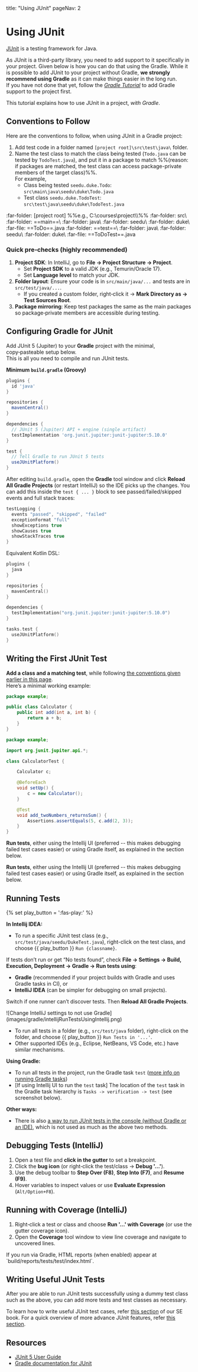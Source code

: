 <frontmatter>
  title: "Using JUnit"
  pageNav: 2
</frontmatter>

# Using JUnit

<div class="lead">

[JUnit](https://junit.org/junit5/) is a testing framework for Java.
</div>

<div id="junit-use-gradle">

As JUnit is a third-party library, you need to add support to it specifically in your project. Given below is how you can do that using the <tooltip content="a build tool and a dependency management tool">Gradle</tooltip>. While it is possible to add JUnit to your project without Gradle, **we strongly recommend using Gradle** as it can make things easier in the long run.<br>
If you have not done that yet, follow the [_Gradle Tutorial_](gradle.html) to add Gradle support to the project first.
</div>

This tutorial explains how to use JUnit in a project, _with Gradle_.

<!-- ======================================================== -->


<div id="junit-conventions">

## Conventions to Follow

Here are the conventions to follow, when using JUnit in a Gradle project:

1. Add test code in a folder named `[project root]\src\test\java\` folder.
1. Name the test class to match the class being tested (`Todo.java` can be tested by `TodoTest.java`), and put it in a package to match %%(reason: if packages are matched, the test class can access package-private members of the target class)%%.<br>
   For example,
   * Class being tested `seedu.duke.Todo`: `src\main\java\seedu\duke\Todo.java`
   * Test class `seedu.duke.TodoTest`: `src\test\java\seedu\duke\TodoTest.java`

<div class="indented-level2">

<tree>
:far-folder: [project root] %%e.g., C:\courses\project\\%%
  :far-folder: src\
    :far-folder: ==main==\
      :far-folder: java\
        :far-folder: seedu\
          :far-folder: duke\
            :far-file: ==ToDo==.java
    :far-folder: ==test==\
      :far-folder: java\
        :far-folder: seedu\
          :far-folder: duke\
            :far-file: ==ToDoTest==.java
</tree>
<br>
</div>
</div>

<!-- ======================================================== -->


<div id="add-junit-to-gradle">

<box type="info" seamless>

### Quick pre‑checks (highly recommended)

1. **Project SDK**: In IntelliJ, go to **File → Project Structure → Project**.  
   - Set **Project SDK** to a valid JDK (e.g., Temurin/Oracle 17).  
   - Set **Language level** to match your JDK.
2. **Folder layout**: Ensure your code is in `src/main/java/...` and tests are in `src/test/java/...`.  
   - If you created a custom folder, right‑click it → **Mark Directory as → Test Sources Root**.
3. **Package mirroring**: Keep test packages the same as the main packages so package‑private members are accessible during testing.
</box>


<div id="add-junit-to-gradle">

## Configuring Gradle for JUnit

Add JUnit 5 (Jupiter) to your **Gradle** project with the minimal, copy‑pasteable setup below.  
This is all you need to compile and run JUnit tests.

**Minimum `build.gradle` (Groovy)**

```groovy {heading="build.gradle"}
plugins {
  id 'java'
}

repositories {
  mavenCentral()
}

dependencies {
  // JUnit 5 (Jupiter) API + engine (single artifact)
  testImplementation 'org.junit.jupiter:junit-jupiter:5.10.0'
}

test {
  // Tell Gradle to run JUnit 5 tests
  useJUnitPlatform()
}
```

<box type="tip" seamless> After editing <code>build.gradle</code>, open the 
**Gradle** tool window and click  **Reload All Gradle Projects** (or restart IntelliJ) so the IDE picks up the changes. </box> <panel header="Optional: more verbose test output" peek no-close no-switch> You can add this inside the <code>test { ... }</code> block to see passed/failed/skipped events and full stack traces:

```groovy
testLogging {
  events "passed", "skipped", "failed"
  exceptionFormat "full"
  showExceptions true
  showCauses true
  showStackTraces true
}
```

</panel> <panel header="Using Kotlin DSL? (build.gradle.kts)" peek no-close no-switch> Equivalent Kotlin DSL:
```kotlin
plugins {
  java
}

repositories {
  mavenCentral()
}

dependencies {
  testImplementation("org.junit.jupiter:junit-jupiter:5.10.0")
}

tasks.test {
  useJUnitPlatform()
}

```
</panel> </div> 

<!-- ======================================================== -->

<div id="first-unit-test">

## Writing the First JUnit Test

**Add a class and a matching test**, while following [the conventions given earlier in this page](#conventions-to-follow).  
Here’s a minimal working example:

```java {heading="src/main/java/example/Calculator.java"}
package example;

public class Calculator {
    public int add(int a, int b) {
        return a + b;
    }
}
```

```java
package example;

import org.junit.jupiter.api.*;

class CalculatorTest {

    Calculator c;

    @BeforeEach
    void setUp() {
        c = new Calculator();
    }

    @Test
    void add_twoNumbers_returnsSum() {
        Assertions.assertEquals(5, c.add(2, 3));
    }
}
```

**Run tests**, either using the Intellij UI (preferred -- this makes debugging failed test cases easier) or using Gradle itself, as explained in the section below.

</div>

**Run tests**, either using the Intellij UI (preferred -- this makes debugging failed test cases easier) or using Gradle itself, as explained in the section below.

<!-- ======================================================== -->

## Running Tests

{% set play_button = '<span class="text-success">:fas-play:</span>' %}

****In Intellij IDEA:****

* To run a specific JUnit test class (e.g., `src/test/java/seedu/DukeTest.java`), right-click on the test class, and choose {{ play_button }} `Run {classname}`.

<box type="tip" seamless>

If tests don’t run or get “No tests found”, check **File → Settings → Build, Execution, Deployment → Gradle → Run tests using**:

- **Gradle** (recommended if your project builds with Gradle and uses Gradle tasks in CI), or  
- **IntelliJ IDEA** (can be simpler for debugging on small projects).

Switch if one runner can’t discover tests. Then **Reload All Gradle Projects**.

<panel header="Expand to see screenshot ..." peek no-close no-switch>
![Change IntelliJ settings to not use Gradle](images/gradle/intellijRunTestsUsingIntellij.png)
</panel>
</box>


* To run all tests in a folder (e.g., `src/test/java` folder), right-click on the folder, and choose {{ play_button }} `Run Tests in '...'`.
* Other supported IDEs (e.g., Eclipse, NetBeans, VS Code, etc.) have similar mechanisms.

****Using Gradle:****

* To run all tests in the project, run the Gradle task `test` ([more info on running Gradle tasks](gradle.md#running-gradle-tasks))
* [If using Intellij UI to run the `test` task] The location of the `test` task in the Gradle task hierarchy is `Tasks -> verification -> test` (see screenshot below).<br>
    <pic src="images/junit/gradleTaskHierarchy.png" />

<div id="other-ways-of-running-tests">

****Other ways:****

* There is also [a way to run JUnit tests in the console (without Gradle or an IDE)](https://junit.org/junit5/docs/current/user-guide/#running-tests-console-launcher), which is not used as much as the above two methods.

</div>

<!-- ======================================================== -->

<div id="debugging-tests">

## Debugging Tests (IntelliJ)

1. Open a test file and **click in the gutter** to set a breakpoint.
2. Click the **bug icon** (or right‑click the test/class → **Debug '…'**).
3. Use the debug toolbar to **Step Over (F8)**, **Step Into (F7)**, and **Resume (F9)**.
4. Hover variables to inspect values or use **Evaluate Expression** (`Alt/Option+F8`).

</div>

<!-- ======================================================== -->

<div id="test-coverage">

## Running with Coverage (IntelliJ)

1. Right‑click a test or class and choose **Run '…' with Coverage** (or use the gutter coverage icon).
2. Open the **Coverage** tool window to view line coverage and navigate to uncovered lines.

<pic src="images/junit/run-with-coverage.png" />
<pic src="images/junit/coverage-tool-window.png" />

<box type="info" seamless>
If you run via Gradle, HTML reports (when enabled) appear at  
`build/reports/tests/test/index.html`.
</box>

</div>


<!-- ======================================================== -->

<div id="useful-test-cases">

## Writing Useful JUnit Tests

After you are able to run JUnit tests successfully using a dummy test class such as the above, you can add more tests and test classes as necessary.

To learn how to write useful JUnit test cases, refer [this section](https://se-education.org/se-book/cppToJava/junit/basic/index.html) of our SE book. For a quick overview of more advance JUnit features, refer [this section](https://se-education.org/se-book/cppToJava/junit/intermediate/index.html).

</div>

<!-- ======================================================== -->

## Resources

* [JUnit 5 User Guide](https://junit.org/junit5/docs/current/user-guide/)
* [Gradle documentation for JUnit](https://docs.gradle.org/current/userguide/java_testing.html#using_junit5)
